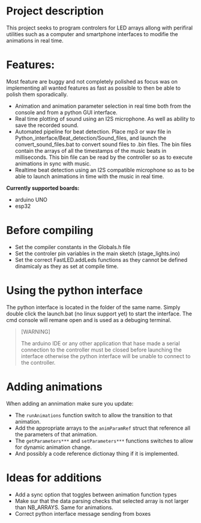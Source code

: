 # Project description
This project seeks to program controlers for LED arrays allong with perifiral utilities such as a computer and smartphone interfaces to modifie the animations in real time.

# Features:
Most feature are buggy and not completely polished as focus was on implementing all wanted features as fast as possible to then be able to polish them sporadically.

- Animation and animation parameter selection in real time both from the console and from a python GUI interface.
- Real time plotting of sound using an I2S microphone. As well as ability to save the recorded sound.
- Automated pipeline for beat detection. Place mp3 or wav file in Python_interface/Beat_detection/Sound_files, and launch the convert_sound_files.bat to convert sound files to .bin files. The bin files contain the arrays of all the timestamps of the music beats in milliseconds. This bin file can be read by the controller so as to execute animations in sync with music.
- Realtime beat detection using an I2S compatible microphone so as to be able to launch animations in time with the music in real time.

**Currently supported boards:**
- arduino UNO
- esp32

# Before compiling 
- Set the compiler constants in the Globals.h file
- Set the controler pin variables in the main sketch (stage_lights.ino)
- Set the correct FastLED.addLeds functions as they cannot be defined dinamicaly as they as set at compile time.

# Using the python interface
The python interface is located in the folder of the same name. Simply double click the launch.bat (no linux support yet) to start the interface.
The cmd console will remane open and is used as a debuging terminal.

>[WARNING]
>
>The arduino IDE or any other application that hase made a serial connection to the controller must be closed before launching the
>interface otherwise the python interface will be unable to connect to the controller.

# Adding animations
When adding an annimation make sure you update:
- The `runAnimations` function switch to allow the transition to that animation.
- Add the appropriate arrays to the `animParamRef` struct that reference all the parameters of that animation.
- The `getParameters***` and `setParameters***` functions switches to allow for dynamic animation change.
- And possibly a code reference dictionay thing if it is implemented.

# Ideas for additions
- Add a sync option that toggles between animation function types
- Make sur that the data parsing checks that selected array is not larger than NB_ARRAYS. Same for animations.
- Correct python interface message sending from boxes